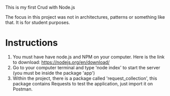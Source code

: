 This is my first Crud with Node.js

The focus in this project was not in architectures, patterns or something like that.
It is for student purposes.

# Instructions
1. You must have have node.js and NPM on your computer. Here is the link to download: https://nodejs.org/en/download/
2. Go to your computer terminal and type 'node index' to start the server (you must be inside the package 'app')
3. Within the project, there is a package called 'request_collection', this package contains Requests to test the application,
just import it on Postman.
